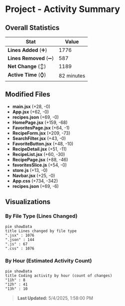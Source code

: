 # Project - Activity Summary 

## Overall Statistics

| Stat                   | Value                                                             |
| ---------------------- | ----------------------------------------------------------------- |
| **Lines Added** (➕)   | 1776                                          |
| **Lines Removed** (➖) | 587                                        |
| **Net Change** (↕)    | 1189                |
| **Active Time** (⌚)   | 82 minutes |


## Modified Files
- **main.jsx** (+28, -0)
- **App.jsx** (+62, -0)
- **recipes.json** (+69, -0)
- **HomePage.jsx** (+159, -68)
- **FavoritesPage.jsx** (+64, -1)
- **RecipeForm.jsx** (+209, -73)
- **SearchFilter.jsx** (+43, -0)
- **FavoriteButton.jsx** (+48, -10)
- **RecipeDetail.jsx** (+51, -11)
- **RecipeList.jsx** (+60, -30)
- **RecipePage.jsx** (+88, -46)
- **favoritesSlice.js** (+54, -0)
- **store.js** (+13, -0)
- **Navbar.jsx** (+25, -0)
- **App.css** (+734, -342)
- **recipes.json** (+69, -6)

## Visualizations

### By File Type (Lines Changed)

```mermaid
pie showData
title Lines changed by file type
".jsx" : 1076
".json" : 144
".js" : 67
".css" : 1076
```

### By Hour (Estimated Activity Count)

```mermaid
pie showData
title Coding activity by hour (count of changes)
"11h" : 8
"12h" : 41
"13h" : 10
```


> **Last Updated:** 5/4/2025, 1:58:00 PM